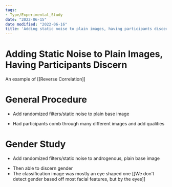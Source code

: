 ```yaml
---
tags:
- Type/Experimental_Study
date: "2022-06-15"
date modified: "2022-06-16"
title: 'Adding static noise to plain images, having participants discern'
---
```


# Adding Static Noise to Plain Images, Having Participants Discern
An example of [[Reverse Correlation]]

# General Procedure
- Add randomized filters/static noise to plain base image

* Had participants comb through many different images and add qualities

# Gender Study
- Add randomized filters/static noise to androgenous, plain base image

* Then able to discern gender
* The classification image was mostly an eye shaped one
  [[We don't detect gender based off most facial features, but by the eyes]]
